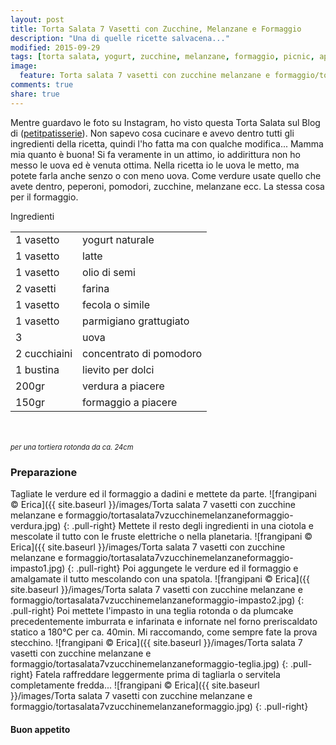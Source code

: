 ```yaml
---
layout: post
title: Torta Salata 7 Vasetti con Zucchine, Melanzane e Formaggio
description: "Una di quelle ricette salvacena..."
modified: 2015-09-29
tags: [torta salata, yogurt, zucchine, melanzane, formaggio, picnic, aperitivo, vegetariano]
image:
  feature: Torta salata 7 vasetti con zucchine melanzane e formaggio/tortasalata7vzucchinemelanzaneformaggio-header.jpg
comments: true
share: true
---
```


Mentre guardavo le foto su Instagram, ho visto questa Torta Salata sul Blog di (<a href="http://petitpatisserieblog.blogspot.it" target="_blank">petitpatisserie</a>). Non sapevo cosa cucinare e avevo dentro tutti gli ingredienti della ricetta, quindi l'ho fatta ma con qualche modifica... Mamma mia quanto è buona! Si fa veramente in un attimo, io addirittura non ho messo le uova ed è venuta ottima. Nella ricetta io le uova le metto, ma potete farla anche senzo o con meno uova. Come verdure usate quello che avete dentro, peperoni, pomodori, zucchine, melanzane ecc. La stessa cosa per il formaggio.


<div class="ingredients">
  <div class="ingredients-title">Ingredienti</div>
  <table>
    <tbody>
      </tr>
      <tr>
        <td>1 vasetto</td>
        <td>yogurt naturale</td>
      </tr>
      <tr>
        <td>1 vasetto</td>
        <td>latte</td>
      </tr>
      <tr>
        <td>1 vasetto</td>
        <td>olio di semi</td>
      </tr>
      <tr>
        <td>2 vasetti</td>
        <td>farina</td>
      </tr>
      <tr>
        <td>1 vasetto</td>
        <td>fecola o simile</td>
      </tr>
      <tr>
        <td>1 vasetto</td>
        <td>parmigiano grattugiato</td>
       </tr>
      <tr>
        <td>3</td>
        <td>uova</td>
      </tr>
      <tr>
        <td>2 cucchiaini</td>
        <td>concentrato di pomodoro</td>
      </tr>
      <tr>
        <td>1 bustina</td>
        <td>lievito per dolci</td>
      </tr>
      <tr>
        <td>200gr</td>
        <td>verdura a piacere</td>
      </tr>
      <tr>
        <td>150gr</td>
        <td>formaggio a piacere</td>
      </tr>
    </tbody>
  </table>
  <br></br>
  <i class="pull-right" style="font-size: 80%;">per una tortiera rotonda da ca. 24cm</i>
</div>


<h3>
  <font color="grey">
    <i class="icon-cogs"></i>
  </font> Preparazione
</h3>

Tagliate le verdure ed il formaggio a dadini e mettete da parte.
![frangipani © Erica]({{ site.baseurl }}/images/Torta salata 7 vasetti con zucchine melanzane e formaggio/tortasalata7vzucchinemelanzaneformaggio-verdura.jpg)
{: .pull-right}
Mettete il resto degli ingredienti in una ciotola e mescolate il tutto con le fruste elettriche o nella planetaria.
![frangipani © Erica]({{ site.baseurl }}/images/Torta salata 7 vasetti con zucchine melanzane e formaggio/tortasalata7vzucchinemelanzaneformaggio-impasto1.jpg)
{: .pull-right}
Poi aggungete le verdure ed il formaggio e amalgamate il tutto mescolando con una spatola.
![frangipani © Erica]({{ site.baseurl }}/images/Torta salata 7 vasetti con zucchine melanzane e formaggio/tortasalata7vzucchinemelanzaneformaggio-impasto2.jpg)
{: .pull-right}
Poi mettete l'impasto in una teglia rotonda o da plumcake precedentemente imburrata e infarinata e infornate nel forno preriscaldato statico a 180°C per ca. 40min. Mi raccomando, come sempre fate la prova stecchino.
![frangipani © Erica]({{ site.baseurl }}/images/Torta salata 7 vasetti con zucchine melanzane e formaggio/tortasalata7vzucchinemelanzaneformaggio-teglia.jpg)
{: .pull-right}
Fatela raffreddare leggermente prima di tagliarla o servitela completamente fredda...
![frangipani © Erica]({{ site.baseurl }}/images/Torta salata 7 vasetti con zucchine melanzane e formaggio/tortasalata7vzucchinemelanzaneformaggio.jpg)
{: .pull-right}

<h4>Buon appetito
  <font color="red">
    <i class="icon-smile"></i>
  </font>
</h4>
